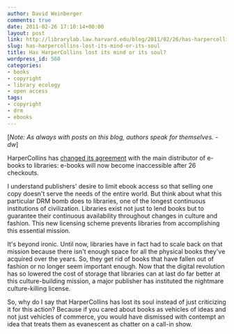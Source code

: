 ```yaml
---
author: David Weinberger
comments: true
date: 2011-02-26 17:10:14+00:00
layout: post
link: http://librarylab.law.harvard.edu/blog/2011/02/26/has-harpercollins-lost-its-mind-or-its-soul/
slug: has-harpercollins-lost-its-mind-or-its-soul
title: Has HarperCollins lost its mind or its soul?
wordpress_id: 560
categories:
- books
- copyright
- library ecology
- open access
tags:
- copyright
- drm
- ebooks
---
```


[_Note: As always with posts on this blog, authors speak for themselves. - dw_]
 

HarperCollins has [changed its agreement](http://www.boingboing.net/2011/02/25/harpercollins-to-lib.html) with the main distributor of e-books to libraries: e-books will now become inaccessible after 26 checkouts.



I understand publishers' desire to limit ebook access so that selling one copy doesn't serve the needs of the entire world. But think about what this particular DRM bomb does to libraries, one of the longest continuous institutions of civilization. Libraries exist not just to lend books but to guarantee their continuous availability throughout changes in culture and fashion. This new licensing scheme prevents libraries from accomplishing this essential mission.



It's beyond ironic. Until now, libraries have in fact had to scale back on that mission because there isn't enough space for all the physical books they've acquired over the years. So, they get rid of books that have fallen out of fashion or no longer seem important enough. Now that the digital revolution has so lowered the cost of storage that libraries can at last do far better at this culture-building mission, a major publisher has instituted the nightmare culture-killing license.



So, why do I say that HarperCollins has lost its soul instead of just criticizing it for this action? Because if you cared about books as vehicles of ideas and not just vehicles of commerce, you would have dismissed with contempt an idea that treats them as evanescent as chatter on a call-in show.
